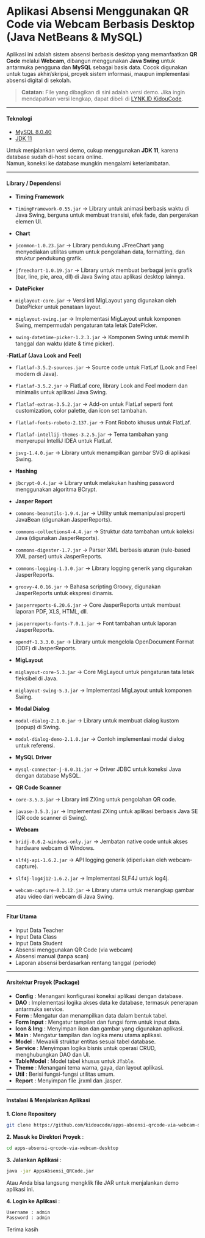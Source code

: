 # Aplikasi Absensi Menggunakan QR Code via Webcam Berbasis Desktop (Java NetBeans & MySQL)

Aplikasi ini adalah sistem absensi berbasis desktop yang memanfaatkan **QR Code** melalui **Webcam**, dibangun menggunakan **Java Swing** untuk antarmuka pengguna dan **MySQL** sebagai basis data.
Cocok digunakan untuk tugas akhir/skripsi, proyek sistem informasi, maupun implementasi absensi digital di sekolah.

> **Catatan:** File yang dibagikan di sini adalah versi demo. Jika ingin mendapatkan versi lengkap, dapat dibeli di [LYNK.ID KidouCode](https://lynk.id/kidoucode).

---

#### **Teknologi**
- [MySQL 8.0.40](https://downloads.mysql.com/archives/get/p/25/file/mysql-installer-community-8.0.40.0.msi)  
- [JDK 11](https://www.oracle.com/id/java/technologies/javase/jdk11-archive-downloads.html)  

Untuk menjalankan versi demo, cukup menggunakan **JDK 11**, karena database sudah di-host secara online.  
Namun, koneksi ke database mungkin mengalami keterlambatan.

---

#### **Library / Dependensi**

- **Timing Framework**
 - `TimingFramework-0.55.jar` → Library untuk animasi berbasis waktu di Java Swing, berguna untuk membuat transisi, efek fade, dan pergerakan elemen UI.  

- **Chart**
 - `jcommon-1.0.23.jar` → Library pendukung JFreeChart yang menyediakan utilitas umum untuk pengolahan data, formatting, dan struktur pendukung grafik.  
 - `jfreechart-1.0.19.jar` → Library untuk membuat berbagai jenis grafik (bar, line, pie, area, dll) di Java Swing atau aplikasi desktop lainnya.  

- **DatePicker**
- `miglayout-core.jar` → Versi inti MigLayout yang digunakan oleh DatePicker untuk penataan layout.  
- `miglayout-swing.jar` → Implementasi MigLayout untuk komponen Swing, mempermudah pengaturan tata letak DatePicker.  
- `swing-datetime-picker-1.2.3.jar` → Komponen Swing untuk memilih tanggal dan waktu (date & time picker).  

-**FlatLaf (Java Look and Feel)**
- `flatlaf-3.5.2-sources.jar` → Source code untuk FlatLaf (Look and Feel modern di Java).  
- `flatlaf-3.5.2.jar` → FlatLaf core, library Look and Feel modern dan minimalis untuk aplikasi Java Swing.  
- `flatlaf-extras-3.5.2.jar` → Add-on untuk FlatLaf seperti font customization, color palette, dan icon set tambahan.  
- `flatlaf-fonts-roboto-2.137.jar` → Font Roboto khusus untuk FlatLaf.  
- `flatlaf-intellij-themes-3.2.5.jar` → Tema tambahan yang menyerupai IntelliJ IDEA untuk FlatLaf.  
- `jsvg-1.4.0.jar` → Library untuk menampilkan gambar SVG di aplikasi Swing.  

- **Hashing**
- `jbcrypt-0.4.jar` → Library untuk melakukan hashing password menggunakan algoritma BCrypt.  

- **Jasper Report**
- `commons-beanutils-1.9.4.jar` → Utility untuk memanipulasi properti JavaBean (digunakan JasperReports).  
- `commons-collections4-4.4.jar` → Struktur data tambahan untuk koleksi Java (digunakan JasperReports).  
- `commons-digester-1.7.jar` → Parser XML berbasis aturan (rule-based XML parser) untuk JasperReports.  
- `commons-logging-1.3.0.jar` → Library logging generik yang digunakan JasperReports.  
- `groovy-4.0.16.jar` → Bahasa scripting Groovy, digunakan JasperReports untuk ekspresi dinamis.  
- `jasperreports-6.20.6.jar` → Core JasperReports untuk membuat laporan PDF, XLS, HTML, dll.  
- `jasperreports-fonts-7.0.1.jar` → Font tambahan untuk laporan JasperReports.  
- `opendf-1.3.3.0.jar` → Library untuk mengelola OpenDocument Format (ODF) di JasperReports.  

- **MigLayout**
- `miglayout-core-5.3.jar` → Core MigLayout untuk pengaturan tata letak fleksibel di Java.  
- `miglayout-swing-5.3.jar` → Implementasi MigLayout untuk komponen Swing.  

- **Modal Dialog**
- `modal-dialog-2.1.0.jar` → Library untuk membuat dialog kustom (popup) di Swing.  
- `modal-dialog-demo-2.1.0.jar` → Contoh implementasi modal dialog untuk referensi.  

- **MySQL Driver**
- `mysql-connector-j-8.0.31.jar` → Driver JDBC untuk koneksi Java dengan database MySQL.  

- **QR Code Scanner**
- `core-3.5.3.jar` → Library inti ZXing untuk pengolahan QR code.  
- `javase-3.5.3.jar` → Implementasi ZXing untuk aplikasi berbasis Java SE (QR code scanner di Swing).  

- **Webcam**
- `bridj-0.6.2-windows-only.jar` → Jembatan native code untuk akses hardware webcam di Windows.  
- `slf4j-api-1.6.2.jar` → API logging generik (diperlukan oleh webcam-capture).  
- `slf4j-log4j12-1.6.2.jar` → Implementasi SLF4J untuk log4j.  
- `webcam-capture-0.3.12.jar` → Library utama untuk menangkap gambar atau video dari webcam di Java Swing.  

---

#### **Fitur Utama**
- Input Data Teacher
- Input Data Class
- Input Data Student
- Absensi menggunakan QR Code (via webcam)
- Absensi manual (tanpa scan)
- Laporan absensi berdasarkan rentang tanggal (periode)

---

#### **Arsitektur Proyek (Package)**
- **Config** : Menangani konfigurasi koneksi aplikasi dengan database.  
- **DAO** : Implementasi logika akses data ke database, termasuk penerapan antarmuka service.  
- **Form** : Mengatur dan menampilkan data dalam bentuk tabel.  
- **Form Input** : Mengatur tampilan dan fungsi form untuk input data.  
- **Icon & Img** : Menyimpan ikon dan gambar yang digunakan aplikasi.  
- **Main** : Mengatur tampilan dan logika menu utama aplikasi.  
- **Model** : Mewakili struktur entitas sesuai tabel database.
- **Service** : Menyimpan logika bisnis untuk operasi CRUD, menghubungkan DAO dan UI.  
- **TableModel** : Model tabel khusus untuk `JTable`.  
- **Theme** : Menangani tema warna, gaya, dan layout aplikasi.  
- **Util** : Berisi fungsi-fungsi utilitas umum.  
- **Report** : Menyimpan file .jrxml dan .jasper.

---

#### **Instalasi & Menjalankan Aplikasi**

**1. Clone Repository**
```sh
git clone https://github.com/kidoucode/apps-absensi-qrcode-via-webcam-desktop.git
```

**2. Masuk ke Direktori Proyek** :

```sh
cd apps-absensi-qrcode-via-webcam-desktop
```

**3. Jalankan Aplikasi** :
```sh
java -jar AppsAbsensi_QRCode.jar
```
Atau Anda bisa langsung mengklik file JAR untuk menjalankan demo aplikasi ini.

**4. Login ke Aplikasi** :
```sh
Username : admin
Password : admin
```
Terima kasih

